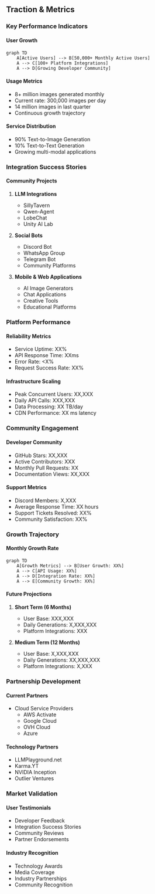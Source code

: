## Traction & Metrics

### Key Performance Indicators

#### User Growth
```mermaid
graph TD
    A[Active Users] --> B[50,000+ Monthly Active Users]
    A --> C[100+ Platform Integrations]
    A --> D[Growing Developer Community]
```

#### Usage Metrics
- 8+ million images generated monthly
- Current rate: 300,000 images per day
- 14 million images in last quarter
- Continuous growth trajectory

#### Service Distribution
- 90% Text-to-Image Generation
- 10% Text-to-Text Generation
- Growing multi-modal applications

### Integration Success Stories

#### Community Projects
1. **LLM Integrations**
   - SillyTavern
   - Qwen-Agent
   - LobeChat
   - Unity AI Lab

2. **Social Bots**
   - Discord Bot
   - WhatsApp Group
   - Telegram Bot
   - Community Platforms

3. **Mobile & Web Applications**
   - AI Image Generators
   - Chat Applications
   - Creative Tools
   - Educational Platforms

### Platform Performance

#### Reliability Metrics
- Service Uptime: XX%
- API Response Time: XXms
- Error Rate: <X%
- Request Success Rate: XX%

#### Infrastructure Scaling
- Peak Concurrent Users: XX,XXX
- Daily API Calls: XXX,XXX
- Data Processing: XX TB/day
- CDN Performance: XX ms latency

### Community Engagement

#### Developer Community
- GitHub Stars: XX,XXX
- Active Contributors: XXX
- Monthly Pull Requests: XX
- Documentation Views: XX,XXX

#### Support Metrics
- Discord Members: X,XXX
- Average Response Time: XX hours
- Support Tickets Resolved: XX%
- Community Satisfaction: XX%

### Growth Trajectory

#### Monthly Growth Rate
```mermaid
graph TD
    A[Growth Metrics] --> B[User Growth: XX%]
    A --> C[API Usage: XX%]
    A --> D[Integration Rate: XX%]
    A --> E[Community Growth: XX%]
```

#### Future Projections
1. **Short Term (6 Months)**
   - User Base: XXX,XXX
   - Daily Generations: X,XXX,XXX
   - Platform Integrations: XXX

2. **Medium Term (12 Months)**
   - User Base: X,XXX,XXX
   - Daily Generations: XX,XXX,XXX
   - Platform Integrations: X,XXX

### Partnership Development

#### Current Partners
- Cloud Service Providers
  - AWS Activate
  - Google Cloud
  - OVH Cloud
  - Azure

#### Technology Partners
- LLMPlayground.net
- Karma.YT
- NVIDIA Inception
- Outlier Ventures

### Market Validation

#### User Testimonials
- Developer Feedback
- Integration Success Stories
- Community Reviews
- Partner Endorsements

#### Industry Recognition
- Technology Awards
- Media Coverage
- Industry Partnerships
- Community Recognition 